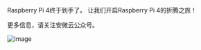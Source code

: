 Raspberry Pi 4终于到手了。
让我们开启Raspberry Pi 4的折腾之旅！

更多信息，请关注安微云公众号。

![image](https://github.com/dangelzjj/enjoy_Raspberry_Pi_4/blob/master/images/anweiyun_qrcode_8.jpg)
